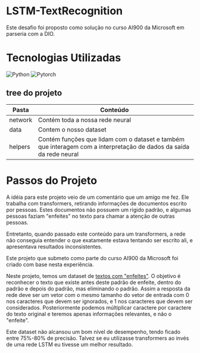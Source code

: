 # LSTM-TextRecognition
Este desafio foi proposto como solução no curso AI900 da Microsoft em parseria com a DIO.

# Tecnologias Utilizadas
![Python](https://img.shields.io/badge/python-3670A0?style=for-the-badge&logo=python&logoColor=ffdd54) ![Pytorch](https://img.shields.io/badge/python-gray?style=for-the-badge&logo=pytorch&logoColor=red)

## tree do projeto
| Pasta   | Conteúdo   |
|--------|------------|
|network| Contém toda a nossa rede neural|
|data| Contem o nosso dataset|
|helpers| Contém funções que lidam com o dataset e também que interagem com a interpretação de dados da saída da rede neural|

# Passos do Projeto
A idéia para este projeto veio de um comentário que um amigo me fez. Ele trabalha com transformers, retirando informações de documentos escrito por pessoas. Estes documentos não possuem um rigido padrão, e algumas pessoas faziam "enfeites" no texto para chamar a atenção de outras pessoas.

Entretanto, quando passado este conteúdo para um transformers, a rede não conseguia entender o que exatamente estava tentando ser escrito ali, e apresentava resultados inconsistentes.

Este projeto que submeto como parte do curso AI900 da Microsoft foi criado com base nesta experiência.

Neste projeto, temos um dataset de [textos com "enfeites"](https://github.com/JoaoLucasMoraisOrtiz/LSTM-TextRecognition/blob/main/data/dataset.txt). O objetivo é reconhecer o texto que existe antes deste padrão de enfeite, dentro do padrão e depois do padrão, mas eliminando o padrão. Assim a resposta da rede deve ser um vetor com o mesmo tamanho do vetor de entrada com 0 nos caracteres que devem ser ignorados, e 1 nos caracteres que devem ser considerados.
Posteriormente podemos múltiplicar caractere por caractere do texto original e teremos apenas informações relevantes, e não o "enfeite".

Este dataset não alcansou um bom nível de desempenho, tendo ficado entre 75%-80% de precisão.
Talvez se eu utilizasse transformers ao invés de uma rede LSTM eu tivesse um melhor resultado.